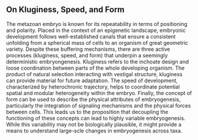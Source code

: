 ## On Kluginess, Speed, and Form

The metazoan embryo is known for its repeatability in terms of positioning and polarity. Placed in the context of an epigenetic landscape, embryonic development follows well-established canals that ensure a consistent unfolding from a spherical mass of cells to an organism of great geometric variety. Despite these buffering mechanisms, there are three active processes (kluginess, speed, and form) that underpin a seemingly deterministic embryongenesis. Kluginess refers to the inchoate design and loose coordination between parts of the whole developing organism. The product of natural selection interacting with vestigal structure, kluginess can provide material for future adaptation. The speed of development, characterized by heterochronic trajectory, helps to coordinate potential spatial and modular heterogeneity within the embryo. Finally, the concept of form can be used to describe the physical attributes of embryogenesis, particularly the integration of signaling mechanisms and the physical forces between cells. This leads us to the proposition that decoupling the functioning of these concepts can lead to highly variable embryogenesis. While this variability may not be biologically plausible, it might provide a means to understand large-scle changes in embryogenesis across taxa.



